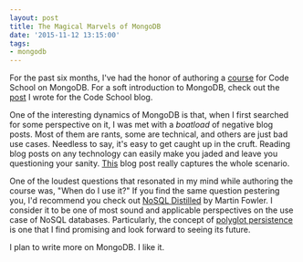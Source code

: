 ```yaml
---
layout: post
title: The Magical Marvels of MongoDB
date: '2015-11-12 13:15:00'
tags:
- mongodb
---
```


For the past six months, I've had the honor of authoring a [course](https://www.codeschool.com/courses/the-magical-marvels-of-mongodb) for Code School on MongoDB. For a soft introduction to MongoDB, check out the [post](http://blog.codeschool.io/2015/10/28/conjuring-nosql-with-mongodb/) I wrote for the Code School blog.

One of the interesting dynamics of MongoDB is that, when I first searched for some perspective on it, I was met with a _boatload_ of negative blog posts. Most of them are rants, some are technical, and others are just bad use cases. Needless to say, it's easy to get caught up in the cruft. Reading blog posts on any technology can easily make you jaded and leave you questioning your sanity. [This](https://blog.nelhage.com/2015/11/what-mongodb-got-right/) blog post really captures the whole scenario.

One of the loudest questions that resonated in my mind while authoring the course was, "When do I use it?" If you find the same question pestering you, I'd recommend you check out [NoSQL Distilled](http://martinfowler.com/books/nosql.html) by Martin Fowler. I consider it to be one of most sound and applicable perspectives on the use case of NoSQL databases. Particularly, the concept of [polyglot persistence](http://martinfowler.com/bliki/PolyglotPersistence.html) is one that I find promising and look forward to seeing its future.


I plan to write more on MongoDB. I like it.